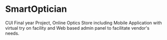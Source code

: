 # SmartOptician
CUI Final year Project, Online Optics Store including Mobile Application with virtual try on facility and Web based admin panel to facilitate vendor's needs.
